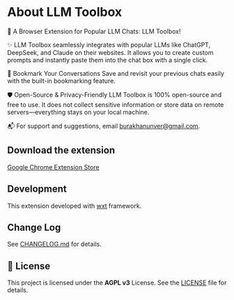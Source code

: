 # About LLM Toolbox

🚀 A Browser Extension for Popular LLM Chats: LLM Toolbox!

✨ LLM Toolbox seamlessly integrates with popular LLMs like ChatGPT, DeepSeek, and Claude on their websites. It allows you to create custom prompts and instantly paste them into the chat box with a single click.

📌 Bookmark Your Conversations
Save and revisit your previous chats easily with the built-in bookmarking feature.

🛡️ Open-Source & Privacy-Friendly
LLM Toolbox is 100% open-source and free to use. It does not collect sensitive information or store data on remote servers—everything stays on your local machine.

📬 For support and suggestions, email burakhanunver@gmail.com.

## Download the extension

[Google Chrome Extension Store](https://chromewebstore.google.com/detail/llm-toolbox/mcnpjmjpbdinjoocaekmlnafndbbnfjm)

## Development

This extension developed with [wxt](https://wxt.dev/) framework.

## Change Log

See [CHANGELOG.md](./CHANGELOG.md) for details.

## 📜 License

This project is licensed under the **AGPL v3** License.
See the [LICENSE](./LICENSE) file for details.
